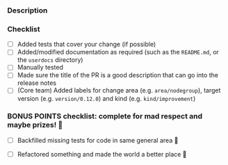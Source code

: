 ### Description

<!--
Please explain the changes you made here.

Help your reviewers my guiding them through your key changes,
implementation decisions etc.
You can even include snippets of output or screenshots.

A good description == a faster review :)
-->

### Checklist
- [ ] Added tests that cover your change (if possible)
- [ ] Added/modified documentation as required (such as the `README.md`, or the `userdocs` directory)
- [ ] Manually tested
- [ ] Made sure the title of the PR is a good description that can go into the release notes
- [ ] (Core team) Added labels for change area (e.g. `area/nodegroup`), target version (e.g. `version/0.12.0`) and kind (e.g. `kind/improvement`)

### BONUS POINTS checklist: complete for mad respect and maybe prizes! :exploding_head:
- [ ] Backfilled missing tests for code in same general area :tada:
- [ ] Refactored something and made the world a better place :muscle:

